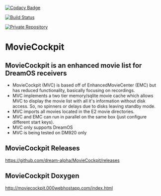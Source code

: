 [![Codacy Badge](https://api.codacy.com/project/badge/Grade/f351cf8d20254e80bac7b95e99c9c3f5)](https://www.codacy.com/app/swmaniacster/MovieCockpit?utm_source=github.com&amp;utm_medium=referral&amp;utm_content=dream-alpha/MovieCockpit&amp;utm_campaign=Badge_Grade)

[![Build Status](https://travis-ci.org/dream-alpha/MovieCockpit.svg?branch=master)](https://travis-ci.org/dream-alpha/MovieCockpit)

<a href="https://gemfury.com/f/partner">
  <img src="https://badge.fury.io/fp/gemfury.svg" alt="Private Repository">
</a>

# MovieCockpit
## MovieCockpit is an enhanced movie list for DreamOS receivers
- MovieCockpit (MVC) is based off of EnhancedMovieCenter (EMC) but has reduced functionality, basically focusing on recordings.
- MVC implements a two tier memory/sqlite movie cache which allows MVC to display the movie list with all it's information without disk access. So, no spinners or delays due to disks leaving standby mode.
- MVC imports all movies located in the E2 movie directories.
- MVC and EMC can run in parallel on the same box (just configure different start keys).
- MVC only supports DreamOS
- MVC is being tested on DM920 only
## MovieCockpit Releases
https://github.com/dream-alpha/MovieCockpit/releases
## MovieCockpit Doxygen
http://moviecockpit.000webhostapp.com/index.html
